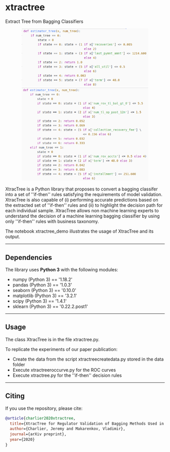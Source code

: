 # xtractree
Extract Tree from Bagging Classifiers

<p align="middle">
  <img src="https://github.com/dagrate/xtractree/blob/master/plots/gitdt.png" width="400"/>       
  <img src="https://github.com/dagrate/xtractree/blob/master/plots/gitrf.png" width="400"/>
</p>

XtracTree is a Python library that proposes to convert a bagging classifer into a set of ''if-then'' rules satisfying the requirements of model validation. XtracTree is also capable of (i) performing accurate predictions based on the extracted set of ''if-then'' rules and (ii) to highlight the decision path for each individual sample. XtracTree allows non machine learning experts to understand the decision of a machine learning bagging classifier by using only ''if-then'' rules with business taxonomy.

The notebook xtractree_demo illustrates the usage of XtracTree and its output. 

----------------------------

## Dependencies

The library uses **Python 3** with the following modules:
- numpy (Python 3) == '1.18.2'
- pandas (Python 3) == '1.0.3'
- seaborn (Python 3) == '0.10.0'
- matplotlib (Python 3) == '3.2.1'
- scipy (Python 3) == '1.4.1'
- sklearn (Python 3) == '0.22.2.post1'

----------------------------

## Usage

The class XtracTree is in the file xtractree.py. <br>

To replicate the experiments of our paper publication:
- Create the data from the script xtractreecreatedata.py stored in the data folder
- Execute xtractreeroccurve.py for the ROC curves
- Execute xtractree.py for the ''if-then'' decision rules

----------------------------

## Citing

If you use the repository, please cite:

```bibtex
@article{charlier2020xtractree,
  title={XtracTree for Regulator Validation of Bagging Methods Used in Retail Banking},
  author={Charlier, Jeremy and Makarenkov, Vladimir},
  journal={arXiv preprint},
  year={2020}
}
```
